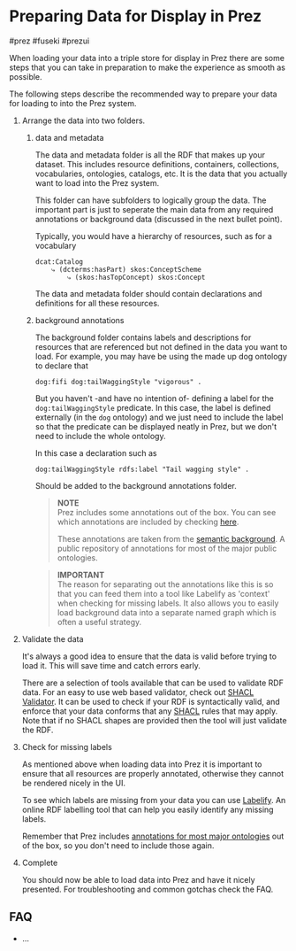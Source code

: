 # Preparing Data for Display in Prez

#prez #fuseki #prezui

When loading your data into a triple store for display in Prez there are some steps
that you can take in preparation to make the experience as smooth as possible.

The following steps describe the recommended way to prepare your data for loading to
into the Prez system.

1.  Arrange the data into two folders.

    1.  data and metadata

        The data and metadata folder is all the RDF that makes up your dataset. This includes
        resource definitions, containers, collections, vocabularies, ontologies, catalogs, etc.
        It is the data that you actually want to load into the Prez system.

        This folder can have subfolders to logically group the data. The important part
        is just to seperate the main data from any required annotations or background
        data (discussed in the next bullet point).

        Typically, you would have a hierarchy of resources, such as for a vocabulary

            dcat:Catalog
                ⤷ (dcterms:hasPart) skos:ConceptScheme
                    ⤷ (skos:hasTopConcept) skos:Concept

        The data and metadata folder should contain declarations and definitions for all
        these resources.

    2.  background annotations

        The background folder contains labels and descriptions for resources that are
        referenced but not defined in the data you want to load. For example, you may
        have be using the made up dog ontology to declare that

        ```turtle
        dog:fifi dog:tailWaggingStyle "vigorous" .
        ```

        But you haven't -and have no intention of- defining a label for the
        `dog:tailWaggingStyle` predicate. In this case, the label is defined
        externally (in the `dog` ontology) and we just need to include the label
        so that the predicate can be displayed neatly in Prez, but we don't need
        to include the whole ontology.

        In this case a declaration such as

        ```turtle
        dog:tailWaggingStyle rdfs:label "Tail wagging style" .
        ```

        Should be added to the background annotations folder.

        > **NOTE**  
        > Prez includes some annotations out of the box. You can see which annotations are
        > included by checking [here](https://github.com/RDFLib/prez/tree/main/prez/reference_data/annotations).
        >
        > These annotations are taken from the [semantic background](https://github.com/kurrawong/semantic-background/).
        > A public repository of annotations for most of the major public ontologies.

        > **IMPORTANT**  
        > The reason for separating out the annotations like this is so that you can
        > feed them into a tool like Labelify as 'context' when checking for missing
        > labels. It also allows you to easily load background data into a separate 
        > named graph which is often a useful strategy.

2.  Validate the data

    It's always a good idea to ensure that the data is valid before trying to load it. This
    will save time and catch errors early.

    There are a selection of tools available that can
    be used to validate RDF data. For an easy to use web based validator, check out [SHACL
    Validator](https://tools.kurrawong.ai/tools/validate). It can be used to check if your RDF
    is syntactically valid, and enforce that your data conforms that any
    [SHACL](https://www.w3.org/TR/shacl/) rules that may apply. Note that if no SHACL
    shapes are provided then the tool will just validate the RDF.

3.  Check for missing labels

    As mentioned above when loading data into Prez it is important to ensure that all
    resources are properly annotated, otherwise they cannot be rendered nicely in the UI.

    To see which labels are missing from your data you can use [Labelify](https://tools.kurrawong.ai/tools/labelify).
    An online RDF labelling tool that can help you easily identify any missing labels.

    Remember that Prez includes [annotations for most major ontologies](https://github.com/RDFLib/prez/tree/main/prez/reference_data/annotations)
    out of the box, so you don't need to include those again.


4. Complete

    You should now be able to load data into Prez and have it nicely presented. For
    troubleshooting and common gotchas check the FAQ.

## FAQ

- ...
